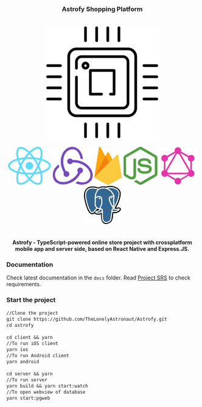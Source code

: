 <div align="center"><h3>Astrofy Shopping Platform</h3></div>
<br/>
<div align="center" >
    <img src="./docs/images/chip_resized.png"/>
</div>
<br/>
<div align="center">
    <img src="./docs/images/react_resized.png"/> 
    <img src="./docs/images/redux_resized.png"/>
    <img src="./docs/images/firebase.png"/>
    <img src="./docs/images/nodejs.png"/>
    <img src="./docs/images/graphql.png"/>
    <img src="./docs/images/postgres.png"/>
</div>
<br/>
<div align="center">
<h4>Astrofy - TypeScript-powered online store project with crossplatform mobile app and server side, based on React Native and Express.JS.</h4>
</div>

### Documentation
Check latest documentation in the <code>docs</code> folder.
Read [Project SRS](./docs/SRS.md) to check requirements.

### Start the project
    //Clone the project
    git clone https://github.com/TheLonelyAstronaut/Astrofy.git
    cd astrofy

    cd client && yarn
    //To run iOS client
    yarn ios
    //To run Android client
    yarn android

    cd server && yarn 
    //To run server
    yarn build && yarn start:watch
    //To open webview of database
    yarn start:pgweb
    
    
